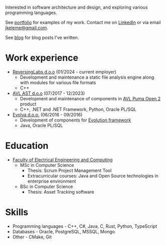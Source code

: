 ---
---
Interested in software architecture and design, and exploring various programming languages.

See [portfolio](/portfolio) for examples of my work. Contact me on [LinkedIn](https://www.linkedin.com/in/jan-kelemen-8ba870106/) or via email <jkeleme@gmail.com>.

See [blog](/blog) for blog posts I've written.

# Work experience
* [ReversingLabs d.o.o](https://www.reversinglabs.com) (01/2024 - current employer)
  * Development and maintenance a static file analysis engine along with modules for various file formats
  * C++
* [AVL AST d.o.o](https://www.avl.com/en) (07/2017 - 12/2023)
  * Development and maintenance of components in [AVL Puma Open 2](https://www.avl.com/en/testing-solutions/all-testing-products-and-software/test-system-automation/avl-puma-2) product
  * C++, .NET and .NET Framework, Python, Oracle PL/SQL
* [Evolva d.o.o.](https://www.evolva.hr/) (06/2016 - 09/2016)
  * Development of components for [Evolution framework](https://www.evolva.hr/hr/evolution_framework.html)
  * Java, Oracle PL/SQL

# Education
* [Faculty of Electrical Engineering and Computing](https://www.fer.unizg.hr)
  * MSc in Computer Science
	* Thesis: Scrum Project Management Tool
	* Extracurricular courses: Java and Open Source technologies in enterprise environment
  * BSc in Computer Science
	* Thesis: Asset Tracking software

# Skills
* Programming languages - C++, C#, Java, C, Rust, Python, TypeScript
* Databases - Oracle, PostgreSQL, MSSQL, Mongo
* Other - CMake, Git
